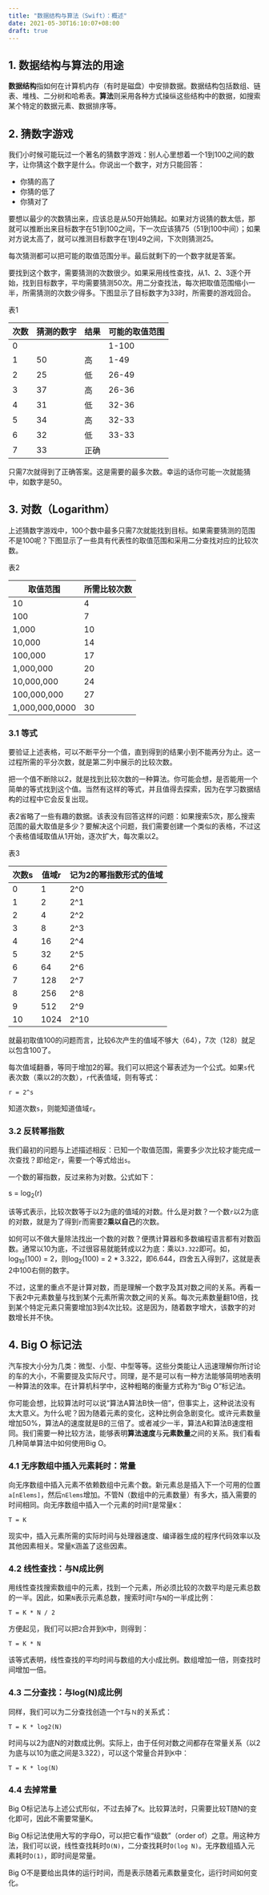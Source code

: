 ```yaml
---
title: "数据结构与算法（Swift）：概述"
date: 2021-05-30T16:10:07+08:00
draft: true
---
```


## 1. 数据结构与算法的用途

**数据结构**指如何在计算机内存（有时是磁盘）中安排数据。数据结构包括数组、链表、堆栈、二分树和哈希表。**算法**则采用各种方式操纵这些结构中的数据，如搜索某个特定的数据元素、数据排序等。

## 2. 猜数字游戏

我们小时候可能玩过一个著名的猜数字游戏：别人心里想着一个1到100之间的数字，让你猜这个数字是什么。你说出一个数字，对方只能回答：

* 你猜的高了
* 你猜的低了
* 你猜对了

要想以最少的次数猜出来，应该总是从50开始猜起。如果对方说猜的数太低，那就可以推断出来目标数字在51到100之间，下一次应该猜75（51到100中间）；如果对方说太高了，就可以推测目标数字在1到49之间，下次则猜测25。

每次猜测都可以把可能的取值范围分半。最后就剩下的一个数字就是答案。

要找到这个数字，需要猜测的次数很少。如果采用线性查找，从1、2、3逐个开始，找到目标数字，平均需要猜测50次。用二分查找法，每次把取值范围缩小一半，所需猜测的次数少得多。下图显示了目标数字为33时，所需要的游戏回合。

表1

| 次数      | 猜测的数字  | 结果    | 可能的取值范围 |
| -------- | --------- | ------- | ----------- |
| 0        |           |         | 1-100       |
| 1        | 50        | 高      | 1-49        |
| 2        | 25        | 低      | 26-49       |
| 3        | 37        | 高      | 26-36       |
| 4        | 31        | 低      | 32-36       |
| 5        | 34        | 高      | 32-33       |
| 6        | 32        | 低      | 33-33       |
| 7        | 33        | 正确    |             |

只需7次就得到了正确答案。这是需要的最多次数。幸运的话你可能一次就能猜中，如数字是50。

## 3. 对数（Logarithm）

上述猜数字游戏中，100个数中最多只需7次就能找到目标。如果需要猜测的范围不是100呢？下图显示了一些具有代表性的取值范围和采用二分查找对应的比较次数。

表2

| 取值范围         | 所需比较次数 |
| ----------      | ----------- |
| 10              | 4           |
| 100             | 7           |
| 1,000           | 10          |
| 10,000          | 14          |
| 100,000         | 17          |
| 1,000,000       | 20          |
| 10,000,000      | 24          |
| 100,000,000     | 27          |
| 1,000,000,0000  | 30          |

### 3.1 等式

要验证上述表格，可以不断平分一个值，直到得到的结果小到不能再分为止。这一过程所需的平分次数，就是第二列中展示的比较次数。

把一个值不断除以2，就是找到比较次数的一种算法。你可能会想，是否能用一个简单的等式找到这个值。当然有这样的等式，并且值得去探索，因为在学习数据结构的过程中它会反复出现。

表2省略了一些有趣的数据。该表没有回答这样的问题：如果搜索5次，那么搜索范围的最大取值是多少？要解决这个问题，我们需要创建一个类似的表格，不过这个表格值域取值从1开始，逐次扩大，每次乘以2。

表3

| 次数s    | 值域r          | 记为2的幂指数形式的值域 |
| --------| -------------- | ------------------- |
| 0       | 1              | 2^0                 |
| 1       | 2              | 2^1                 |
| 2       | 4              | 2^2                 |
| 3       | 8              | 2^3                 |
| 4       | 16             | 2^4                 |
| 5       | 32             | 2^5                 |
| 6       | 64             | 2^6                 |
| 7       | 128            | 2^7                 |
| 8       | 256            | 2^8                 |
| 9       | 512            | 2^9                 |
| 10      | 1024           | 2^10                |

就最初取值100的问题而言，比较6次产生的值域不够大（64），7次（128）就足以包含100了。

每次值域翻番，等同于增加2的幂。我们可以把这个幂表述为一个公式。如果`s`代表次数（乘以2的次数），`r`代表值域，则有等式：

```
r = 2^s
```

知道次数`s`，则能知道值域`r`。

### 3.2 反转幂指数

我们最初的问题与上述描述相反：已知一个取值范围，需要多少次比较才能完成一次查找？即给定`r`，需要一个等式给出`s`。

一个数的幂指数，反过来称为对数。公式如下：

s = log<sub>2</sub>(r)

该等式表示，比较次数等于以2为底的值域的对数。什么是对数？一个数`r`以2为底的对数，就是为了得到`r`而需要2**乘以自己**的次数。

如何可以不做大量除法找出一个数的对数？便携计算器和多数编程语言都有对数函数。通常以10为底，不过很容易就能转成以2为底：乘以`3.322`即可。如，log<sub>10</sub>(100) = 2，则log<sub>2</sub>(100) = 2 * 3.322，即6.644，四舍五入得到7，这就是表2中100右侧的数字。

不过，这里的重点不是计算对数，而是理解一个数字及其对数之间的关系。再看一下表2中元素数量与找到某个元素所需次数之间的关系。每次元素数量翻10倍，找到某个特定元素只需要增加3到4次比较。这是因为，随着数字增大，该数字的对数增长并不快。

## 4. Big O 标记法

汽车按大小分为几类：微型、小型、中型等等。这些分类能让人迅速理解你所讨论的车的大小，不需要提及实际尺寸。同理，是不是可以有一种方法能够简明地表明一种算法的效率。在计算机科学中，这种粗略的衡量方式称为“Big O”标记法。

你可能会想，比较算法时可以说“算法A算法B快一倍”，但事实上，这种说法没有太大意义。为什么呢？因为随着元素的变化，这种比例会急剧变化。或许元素数量增加50%，算法A的速度就是B的三倍了。或者减少一半，算法A和算法B速度相同。我们需要一种比较方法，能够表明**算法速度**与**元素数量**之间的关系。我们看看几种简单算法中如何使用Big O。

### 4.1 无序数组中插入元素耗时：常量

向无序数组中插入元素不依赖数组中元素个数。新元素总是插入下一个可用的位置`a[nElems]`，然后`nElems`增加。不管N（数组中的元素数量）有多大，插入需要的时间相同。向无序数组中插入一个元素的时间`T`是常量`K`：

```
T = K
```

现实中，插入元素所需的实际时间与处理器速度、编译器生成的程序代码效率以及其他因素相关。常量`K`涵盖了这些因素。

### 4.2 线性查找：与N成比例

用线性查找搜索数组中的元素，找到一个元素，所必须比较的次数平均是元素总数的一半。因此，如果`N`表示元素总数，搜索时间`T`与`N`的一半成比例：

```
T = K * N / 2
```

方便起见，我们可以把`2`合并到`K`中，则得到：

```
T = K * N
```

该等式表明，线性查找的平均时间与数组的大小成比例。数组增加一倍，则查找时间增加一倍。

### 4.3 二分查找：与log(N)成比例

同样，我们可以为二分查找创造一个`T`与`Ｎ`的关系式：

```
T = K * log2(N)
```

时间与以2为底N的对数成比例。实际上，由于任何对数之间都存在常量关系（以2为底与以10为底之间是3.322），可以这个常量合并到`K`中：

```
T = K * log(N)
```

### 4.4 去掉常量

Big O标记法与上述公式形似，不过去掉了`K`。比较算法时，只需要比较T随N的变化即可，因此不需要常量K。

Big O标记法使用大写的字母O，可以把它看作“级数”（order of）之意。用这种方法，我们可以说，线性查找耗时`O(N)`，二分查找耗时`O(log N)`。无序数组插入元素耗时`O(1)`，即时间是常量。

Big O不是要给出具体的运行时间，而是表示随着元素数量变化，运行时间如何变化。
